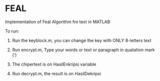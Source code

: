 # FEAL
Implementation of Feal Algorithm fro text in MATLAB

To run:

1) Run the keyblock.m, you can change the key with ONLY 8-letters text

2) Run encrypt.m, Type your words or text or paragraph in quatation mark (')

3) The chipertext is on HasilEnkripsi variable

4) Run decrypt.m, the result is on HasilDekripsi
